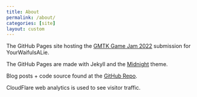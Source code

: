 ```yaml
---
title: About
permalink: /about/
categories: [site]
layout: custom
---
```


The GitHub Pages site hosting the [GMTK Game Jam 2022](https://itch.io/jam/gmtk-jam-2022) submission for YourWaifuIsALie.

The GitHub Pages are made with Jekyll and the [Midnight](https://github.com/pages-themes/midnight) theme.

Blog posts + code source found at the [GitHub Repo](https://github.com/YourWaifuIsALie/gmtk-jam-2022).

CloudFlare web analytics is used to see visitor traffic.